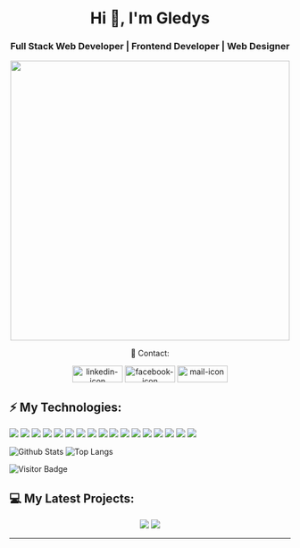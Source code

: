 <h1 align="center">Hi 👋, I'm Gledys </h1>
<h3 align="center">Full Stack Web Developer | Frontend Developer | Web Designer </h3>


<p align="center">
  <img width="500" src="https://media.giphy.com/media/L1R1tvI9svkIWwpVYr/giphy.gif">
</p>




<p align="center">📱 Contact:
<p align="center">
<a href="https://www.linkedin.com/in/gledys-muguerza" target="blank"><img align="center" src="https://img.shields.io/badge/LinkedIn-0077B5?style=for-the-badge&logo=linkedin&logoColor=white" alt="linkedin-icon" height="30" width="90" /></a>
<a href="https://wa.link/ozkphj" target="blank"><img align="center" src="https://img.shields.io/badge/WhatsApp-25D366?style=for-the-badge&logo=whatsapp&logoColor=white" alt="facebook-icon" height="30" width="90" /></a>
 <a href="mailto:gdys92@gmail.com" target="blank"><img  align="center" src="https://img.shields.io/badge/Gmail-D14836?style=for-the-badge&logo=gmail&logoColor=white" alt="mail-icon" height="30" width="90" /></a>
</p>
</p>



## ⚡ My Technologies:
<div float: right;>
<img src="https://img.shields.io/badge/javascript%20-%23323330.svg?&style=for-the-badge&logo=javascript&logoColor=%23F7DF1E"/>
<img src="https://img.shields.io/badge/typescript%20-%23007ACC.svg?&style=for-the-badge&logo=typescript&logoColor=white"/>
<img src="https://img.shields.io/badge/node.js%20-%2343853D.svg?&style=for-the-badge&logo=node.js&logoColor=white"/>
<img src="https://img.shields.io/badge/html5%20-%23E34F26.svg?&style=for-the-badge&logo=html5&logoColor=white"/>
<img src="https://img.shields.io/badge/css3%20-%231572B6.svg?&style=for-the-badge&logo=css3&logoColor=white"/>
<img src="https://img.shields.io/badge/SASS%20-hotpink.svg?&style=for-the-badge&logo=SASS&logoColor=white"/>
<img src="https://img.shields.io/badge/markdown-%23000000.svg?&style=for-the-badge&logo=markdown&logoColor=white"/>
<img src="https://img.shields.io/badge/express.js%20-%23404d59.svg?&style=for-the-badge"/>
<img src="https://img.shields.io/badge/angular%20-%23DD0031.svg?&style=for-the-badge&logo=angular&logoColor=white"/>
<img src="https://img.shields.io/badge/angular.js%20-%23E23237.svg?&style=for-the-badge&logo=angularjs&logoColor=white"/>
<img src="https://img.shields.io/badge/jquery%20-%230769AD.svg?&style=for-the-badge&logo=jquery&logoColor=white"/>
<img src="https://img.shields.io/badge/bootstrap%20-%23563D7C.svg?&style=for-the-badge&logo=bootstrap&logoColor=white"/>
<img src="https://img.shields.io/badge/git%20-%23F05033.svg?&style=for-the-badge&logo=git&logoColor=white"/>
<img src="https://img.shields.io/badge/github%20-%23121011.svg?&style=for-the-badge&logo=github&logoColor=white"/>
<img src="https://img.shields.io/badge/mongodb-%23000000.svg?&style=for-the-badge&logo=mongodb&logoColor=green"/>
<img src="https://img.shields.io/badge/mysql-%2300f.svg?&style=for-the-badge&logo=mysql&logoColor=white"/>
<img src="https://img.shields.io/badge/webpack%20-%238DD6F9.svg?&style=for-the-badge&logo=webpack&logoColor=black" />
</div>


![Github Stats](https://github-readme-stats.vercel.app/api?username=gdys92&count_private=true&show_icons=true&theme=tokyonight)
![Top Langs](https://github-readme-stats.vercel.app/api/top-langs/?username=gdys92&hide=TeX&layout=compact&theme=tokyonight)


![Visitor Badge](https://visitor-badge.laobi.icu/badge?page_id=gdys92)

## 💻 My Latest Projects:
<div align = "center">
<a href = "https://github.com/gdys92/MEAN-photo-gallery"><img src="https://github-readme-stats.vercel.app/api/pin/?username=gdys92&repo=task-list&theme=tokyonight"></a>
<a href = "https://github.com/gdys92/GifOs"><img src="https://github-readme-stats.vercel.app/api/pin/?username=gdys92&repo=GifOs&theme=tokyonight"></a>
<div>
 <hr>
